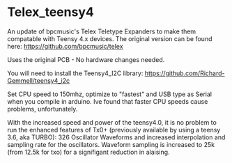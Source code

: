 # Telex_teensy4
An update of bpcmusic's Telex Teletype Expanders to make them compatable with Teensy 4.x devices.     The original version can be found here: https://github.com/bpcmusic/telex

Uses the original PCB - No hardware changes needed.

You will need to install the Teensy4_I2C library:   https://github.com/Richard-Gemmell/teensy4_i2c 


Set CPU speed to 150mhz, optimize to "fastest" and USB type as Serial when you compile in arduino.   Ive found that faster CPU speeds cause problems, unfortunately. 

With the increased speed and power of the teensy4.0, it is no problem to run the enhanced features of Tx0+ (previously available by using a teensy 3.6, aka TURBO): 326 Oscillator Waveforms and increased interpolation and sampling rate for the oscillators.   Waveform sampling is increased to 25k (from 12.5k for txo) for a signifigant reduction in alaising. 
